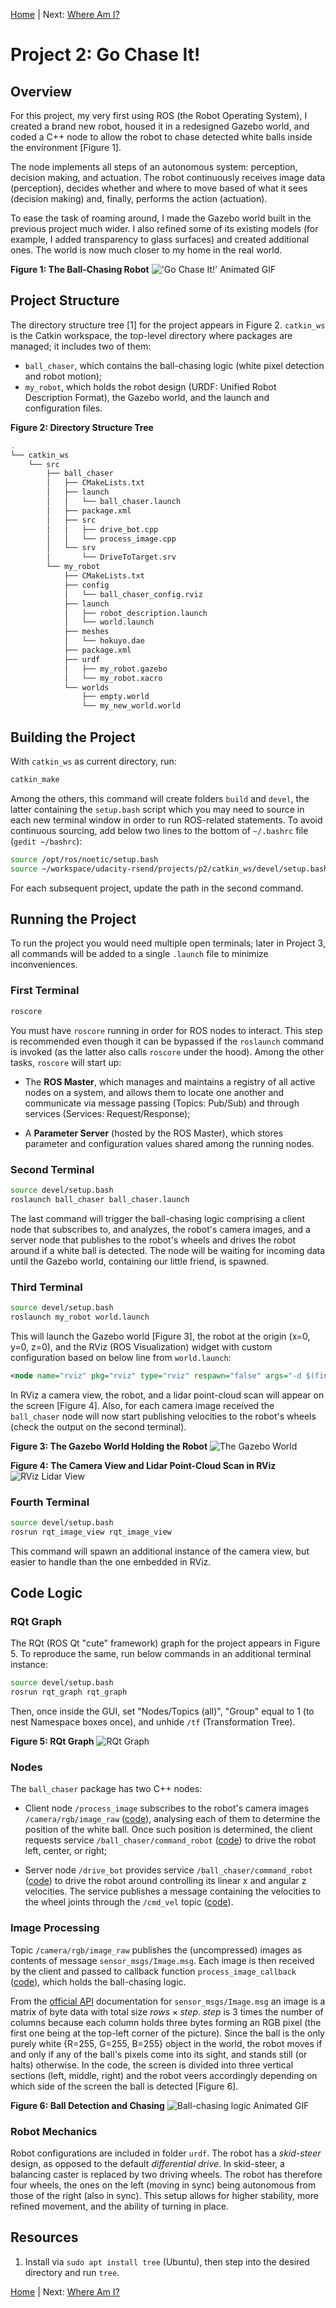 [Home](../../README.md) | Next: [Where Am I?](../p3/p3-where-am-i.md)

# Project 2: Go Chase It!

## Overview

For this project, my very first using ROS (the Robot Operating System), I created a brand new robot, housed it in a redesigned Gazebo world, and coded a C++ node to allow the robot to chase detected white balls inside the environment [Figure 1].

The node implements all steps of an autonomous system: perception, decision making, and actuation. The robot continuously receives image data (perception), decides whether and where to move based of what it sees (decision making) and, finally, performs the action (actuation).

To ease the task of roaming around, I made the Gazebo world built in the previous project much wider. I also refined some of its existing models (for example, I added transparency to glass surfaces) and created additional ones. The world is now much closer to my home in the real world.

__Figure 1: The Ball-Chasing Robot__
!['Go Chase It!' Animated GIF](./img/mov2.gif)

## Project Structure

The directory structure tree [1] for the project appears in Figure 2. `catkin_ws` is the Catkin workspace, the top-level directory where packages are managed; it includes two of them:

* `ball_chaser`, which contains the ball-chasing logic (white pixel detection and robot motion);
* `my_robot`, which holds the robot design (URDF: Unified Robot Description Format), the Gazebo world, and the launch and configuration files.

__Figure 2: Directory Structure Tree__

```bash
.
└── catkin_ws
    └── src
        ├── ball_chaser
        │   ├── CMakeLists.txt
        │   ├── launch
        │   │   └── ball_chaser.launch
        │   ├── package.xml
        │   ├── src
        │   │   ├── drive_bot.cpp
        │   │   └── process_image.cpp
        │   └── srv
        │       └── DriveToTarget.srv
        └── my_robot
            ├── CMakeLists.txt
            ├── config
            │   └── ball_chaser_config.rviz
            ├── launch
            │   ├── robot_description.launch
            │   └── world.launch
            ├── meshes
            │   └── hokuyo.dae
            ├── package.xml
            ├── urdf
            │   ├── my_robot.gazebo
            │   └── my_robot.xacro
            └── worlds
                ├── empty.world
                └── my_new_world.world
```

## Building the Project

With `catkin_ws` as current directory, run:

```bash
catkin_make
```

Among the others, this command will create folders `build` and `devel`, the latter containing the `setup.bash` script which you may need to source in each new terminal window in order to run ROS-related statements. To avoid continuous sourcing, add below two lines to the bottom of `~/.bashrc` file (`gedit ~/bashrc`):

```bash
source /opt/ros/noetic/setup.bash
source ~/workspace/udacity-rsend/projects/p2/catkin_ws/devel/setup.bash
```

For each subsequent project, update the path in the second command.

## Running the Project

To run the project you would need multiple open terminals; later in Project 3, all commands will be added to a single `.launch` file to minimize inconveniences.

### First Terminal

```bash
roscore
```

You must have `roscore` running in order for ROS nodes to interact. This step is recommended even though it can be bypassed if the `roslaunch` command is invoked (as the latter also calls `roscore` under the hood). Among the other tasks, `roscore` will start up:

* The __ROS Master__, which manages and maintains a registry of all active nodes on a system, and allows them to locate one another and communicate via message passing (Topics: Pub/Sub) and through services (Services: Request/Response);

* A __Parameter Server__ (hosted by the ROS Master), which stores parameter and configuration values shared among the running nodes.

### Second Terminal

```bash
source devel/setup.bash
roslaunch ball_chaser ball_chaser.launch
```

The last command will trigger the ball-chasing logic comprising a client node that subscribes to, and analyzes, the robot's camera images, and a server node that publishes to the robot's wheels and drives the robot around if a white ball is detected. The node will be waiting for incoming data until the Gazebo world, containing our little friend, is spawned.

### Third Terminal

```bash
source devel/setup.bash
roslaunch my_robot world.launch
```

This will launch the Gazebo world [Figure 3], the robot at the origin (x=0, y=0, z=0), and the RViz (ROS Visualization) widget with custom configuration based on below line from `world.launch`:

```xml
<node name="rviz" pkg="rviz" type="rviz" respawn="false" args="-d $(find my_robot)/config/ball_chaser_config.rviz"/>
```

In RViz a camera view, the robot, and a lidar point-cloud scan will appear on the screen [Figure 4]. Also, for each camera image received the `ball_chaser` node will now start publishing velocities to the robot's wheels (check the output on the second terminal).

__Figure 3: The Gazebo World Holding the Robot__
![The Gazebo World](./img/img2.png)

__Figure 4: The Camera View and Lidar Point-Cloud Scan in RViz__
![RViz Lidar View](./img/img3.png)

### Fourth Terminal

```bash
source devel/setup.bash
rosrun rqt_image_view rqt_image_view
```

This command will spawn an additional instance of the camera view, but easier to handle than the one embedded in RViz.

## Code Logic

### RQt Graph

The RQt (ROS Qt "cute" framework) graph for the project appears in Figure 5. To reproduce the same, run below commands in an additional terminal instance:

```bash
source devel/setup.bash
rosrun rqt_graph rqt_graph
```

Then, once inside the GUI, set "Nodes/Topics (all)", "Group" equal to 1 (to nest Namespace boxes once), and unhide `/tf` (Transformation Tree).

__Figure 5: RQt Graph__
![RQt Graph](./img/img4.png)

### Nodes

The `ball_chaser` package has two C++ nodes:

* Client node `/process_image` subscribes to the robot's camera images `/camera/rgb/image_raw` ([code](https://github.com/federicomariamassari/udacity-rsend/blob/main/projects/p2/catkin_ws/src/ball_chaser/src/process_image.cpp#L92)), analysing each of them to determine the position of the white ball. Once such position is determined, the client requests service `/ball_chaser/command_robot` ([code](https://github.com/federicomariamassari/udacity-rsend/blob/main/projects/p2/catkin_ws/src/ball_chaser/src/process_image.cpp#L89)) to drive the robot left, center, or right;

* Server node `/drive_bot` provides service `/ball_chaser/command_robot` ([code](https://github.com/federicomariamassari/udacity-rsend/blob/main/projects/p2/catkin_ws/src/ball_chaser/src/drive_bot.cpp#L45)) to drive the robot around controlling its linear x and angular z velocities. The service publishes a message containing the velocities to the wheel joints through the `/cmd_vel` topic ([code](https://github.com/federicomariamassari/udacity-rsend/blob/main/projects/p2/catkin_ws/src/ball_chaser/src/drive_bot.cpp#L42)).

### Image Processing

Topic `/camera/rgb/image_raw` publishes the (uncompressed) images as contents of message `sensor_msgs/Image.msg`. Each image is then received by the client and passed to callback function `process_image_callback` ([code](https://github.com/federicomariamassari/udacity-rsend/blob/main/projects/p2/catkin_ws/src/ball_chaser/src/process_image.cpp#L31)), which holds the ball-chasing logic.

From the [official API](https://docs.ros.org/en/noetic/api/sensor_msgs/html/msg/Image.html) documentation for `sensor_msgs/Image.msg` an image is a matrix of byte data with total size $rows \times step$. $step$ is 3 times the number of columns because each column holds three bytes forming an RGB pixel (the first one being at the top-left corner of the picture). Since the ball is the only purely white {R=255, G=255, B=255} object in the world, the robot moves if and only if any of the ball's pixels come into its sight, and stands still (or halts) otherwise. In the code, the screen is divided into three vertical sections (left, middle, right) and the robot veers accordingly depending on which side of the screen the ball is detected [Figure 6].

__Figure 6: Ball Detection and Chasing__
![Ball-chasing logic Animated GIF](./img/mov3.gif)

### Robot Mechanics

Robot configurations are included in folder `urdf`. The robot has a _skid-steer_ design, as opposed to the default _differential drive_. In skid-steer, a balancing caster is replaced by two driving wheels. The robot has therefore four wheels, the ones on the left (moving in sync) being autonomous from those of the right (also in sync). This setup allows for higher stability, more refined movement, and the ability of turning in place.

## Resources

1. Install via `sudo apt install tree` (Ubuntu), then step into the desired directory and run `tree`.

[Home](../../README.md) | Next: [Where Am I?](../p3/p3-where-am-i.md)